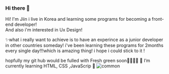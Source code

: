 ### Hi there 👋

<!--
**Jiin4475/Jiin4475** is a ✨ _special_ ✨ repository because its `README.md` (this file) appears on your GitHub profile.

Here are some ideas to get you started:-->

Hi! I'm Jiin i live in Korea and learning some programs for becoming a front-end developer!
<br>And also i'm interested in Ux Design! 

✨what i really want to achieve is to have an experince as a junior developer in other countries someday! 
i've been learning these programs for 2months every single day!!!which is amazing thing! 
i hope i could stick to it !

hopfully my git hub would be fulled with Fresh green soon🌱🌱🌱🌱
🐣  I’m currently learning HTML, CSS ,JavaScrip 🐣
![common](https://github.com/Jiin4475/Jiin4475/assets/134131529/95d64734-e60e-4766-b271-e27507dcca31)
